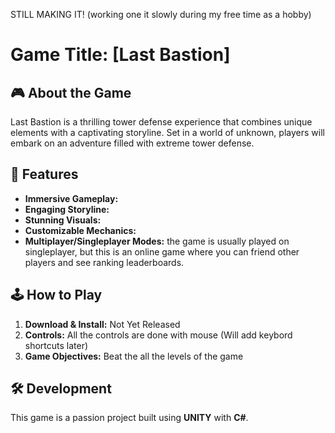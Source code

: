 STILL MAKING IT! (working one it slowly during my free time as a hobby)

# Game Title: [Last Bastion]



## 🎮 About the Game
Last Bastion is a thrilling tower defense experience that combines unique elements with a captivating storyline. Set in a world of unknown, players will embark on an adventure filled with extreme tower defense.

## 🚀 Features
- **Immersive Gameplay:** 
- **Engaging Storyline:** 
- **Stunning Visuals:** 
- **Customizable Mechanics:** 
- **Multiplayer/Singleplayer Modes:** the game is usually played on singleplayer, but this is an online game where you can friend other players and see ranking leaderboards.

## 🕹️ How to Play
1. **Download & Install:** Not Yet Released
2. **Controls:** All the controls are done with mouse (Will add keybord shortcuts later)
3. **Game Objectives:** Beat the all the levels of the game


## 🛠️ Development
This game is a passion project built using **UNITY** with **C#**.

